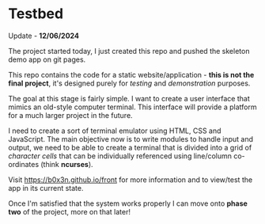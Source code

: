# Testbed

Update - __12/06/2024__

The project started today, I just created this repo and pushed the skeleton demo app on git pages.

This repo contains the code for a static website/application - __this is not the final project__, it's designed purely for _testing_ and _demonstration_ purposes.

The goal at this stage is fairly simple. I want to create a user interface that mimics an old-style computer terminal. This interface will provide a platform for a much larger project in the future.

I need to create a sort of terminal emulator using HTML, CSS and JavaScript. The main objective now is to write modules to handle input and output, we need to be able to create a terminal that is divided into a grid of _character cells_ that can be individually referenced using line/column co-ordinates (think __ncurses__).

Visit https://b0x3n.github.io/front for more information and to view/test the app in its current state.

Once  I'm satisfied that the system works properly I can move onto __phase two__ of the project, more on that later!

